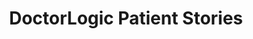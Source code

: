 ---
layout: components
title: DoctorLogic Patient Stories
description: "Help patients visualize how your services can benefit them. Before and After photos on your practice website allows current and prospective patients to see your work and what you can do for them."
meta_image: "/img/meta/content-multiplier.jpg"
page_class:
  - class: content-multiplier
  - class: patient-stories
product: "content multiplier"
permalink: "/products/content-multiplier/patient-stories"
hs_form_id: "75c57a13-9090-4db1-acd0-be51d1a76f7e"
back_page: "content-multiplier"
page_sections:
- component: hero-2
  component_css: hero-2
  class: patient-stories-hero
  headline: "The Better Way to Show Your Work"
  text: "Help patients visualize how your services can benefit them. Before and After photos on your practice website allows current and prospective patients to see your work and what you can do for them. We make it easy to add hundreds of valuable photos to your medical website."
- component: feature-1
  component_css: feature
  class: patient-stories__feature--1
  headline: "Easily Add Photos"
  text: "Adding new cases to your website is a piece of cake! In five easy steps and within five minutes you can publish SEO-friendly case studies. No more emailing your patient information to your web vendor, or waiting days or weeks to get information added to your website."
  btn:
  img: "/img/products/content-multiplier/photo-upload.jpg"
  img_alignment: "Left"
- component: feature-1
  component_css: feature
  class: patient-stories__feature--2
  headline: "Search Made Simple"
  text: "Each case creates multiple pages of SEO-friendly content to help you win online. After creating a new photo gallery, our tool automatically organizes it into a list format  similar to major e-commerce sites like Amazon or Zillow. Our software helps move your website visitors through the purchasing funnel and provides more leads for your practice!"
  btn:
  img: "/img/products/content-multiplier/gallery-list.jpg"
  img_alignment: "Right"
---